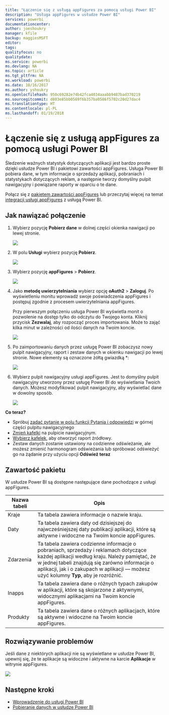 ```yaml
---
title: "Łączenie się z usługą appFigures za pomocą usługi Power BI"
description: "Usługa appFigures w usłudze Power BI"
services: powerbi
documentationcenter: 
author: joeshoukry
manager: kfile
backup: maggiesMSFT
editor: 
tags: 
qualityfocus: no
qualitydate: 
ms.service: powerbi
ms.devlang: NA
ms.topic: article
ms.tgt_pltfrm: NA
ms.workload: powerbi
ms.date: 10/16/2017
ms.author: yshoukry
ms.openlocfilehash: 950c69282e74b42fca4034aaabb9487bad370219
ms.sourcegitcommit: d803e85bb0569f6b357ba0586f5702c20d27dac4
ms.translationtype: HT
ms.contentlocale: pl-PL
ms.lasthandoff: 01/19/2018
---
```

# <a name="connect-to-appfigures-with-power-bi"></a>Łączenie się z usługą appFigures za pomocą usługi Power BI
Śledzenie ważnych statystyk dotyczących aplikacji jest bardzo proste dzięki usłudze Power BI i pakietowi zawartości appFigures. Usługa Power BI pobiera dane, w tym informacje o sprzedaży aplikacji, pobraniach i statystykach dotyczących reklam, a następnie tworzy domyślny pulpit nawigacyjny i powiązane raporty w oparciu o te dane.

Połącz się z [pakietem zawartości appFigures](https://app.powerbi.com/getdata/services/appfigures) lub przeczytaj więcej na temat [integracji usługi appFigures](https://powerbi.microsoft.com/integrations/appfigures) z usługą Power BI.

## <a name="how-to-connect"></a>Jak nawiązać połączenie
1. Wybierz pozycję **Pobierz dane** w dolnej części okienka nawigacji po lewej stronie.
   
   ![](media/service-connect-to-appfigures/pbi_getdata.png)
2. W polu **Usługi** wybierz pozycję **Pobierz**.
   
   ![](media/service-connect-to-appfigures/pbi_getservices.png)
3. Wybierz pozycję **appFigures** \> **Pobierz**.
   
   ![](media/service-connect-to-appfigures/appfigures.png)
4. Jako **metodę uwierzytelniania** wybierz opcję **oAuth2** \> **Zaloguj**. Po wyświetleniu monitu wprowadź swoje poświadczenia appFigures i postępuj zgodnie z procesem uwierzytelniania appFigures.
   
   Przy pierwszym połączeniu usługa Power BI wyświetla monit o pozwolenie na dostęp tylko do odczytu do Twojego konta. Kliknij przycisk **Zezwalaj**, aby rozpocząć proces importowania. Może to zająć kilka minut w zależności od ilości danych na Twoim koncie.
   
   ![](media/service-connect-to-appfigures/appfiguresdoc_06.png)
5. Po zaimportowaniu danych przez usługę Power BI zobaczysz nowy pulpit nawigacyjny, raport i zestaw danych w okienku nawigacji po lewej stronie. Nowe elementy są oznaczone żółtą gwiazdką \*:
   
    ![](media/service-connect-to-appfigures/pbi_appfigures3.png)
6. Wybierz pulpit nawigacyjny usługi appFigures. Jest to domyślny pulpit nawigacyjny utworzony przez usługę Power BI do wyświetlania Twoich danych. Możesz modyfikować pulpit nawigacyjny, aby wyświetlać dane w dowolny sposób.
   
    ![](media/service-connect-to-appfigures/appfiguresdoc_01.png)

**Co teraz?**

* Spróbuj [zadać pytanie w polu funkcji Pytania i odpowiedzi](power-bi-q-and-a.md) w górnej części pulpitu nawigacyjnego
* [Zmień kafelki](service-dashboard-edit-tile.md) na pulpicie nawigacyjnym.
* [Wybierz kafelek](service-dashboard-tiles.md), aby otworzyć raport źródłowy.
* Zestaw danych zostanie ustawiony na codzienne odświeżanie, ale możesz zmienić harmonogram odświeżania lub spróbować odświeżyć go na żądanie przy użyciu opcji **Odśwież teraz**

## <a name="whats-included"></a>Zawartość pakietu
W usłudze Power BI są dostępne następujące dane pochodzące z usługi appFigures.

| **Nazwa tabeli** | **Opis** |
| --- | --- |
| Kraje |Ta tabela zawiera informacje o nazwie kraju. |
| Daty |Ta tabela zawiera daty od dzisiejszej do najwcześniejszej daty publikacji aplikacji, które są aktywne i widoczne na Twoim koncie appFigures. |
| Zdarzenia |Ta tabela zawiera codzienne informacje o pobraniach, sprzedaży i reklamach dotyczące każdej aplikacji według kraju. Należy pamiętać, że w jednej tabeli znajdują się zarówno informacje o aplikacji, jak i o zakupach w aplikacji — możesz użyć kolumny <strong>Typ</strong>, aby je rozróżnić. |
| Inapps |Ta tabela zawiera dane o różnych typach zakupów w aplikacji, które są skojarzone z aktywnymi, widocznymi aplikacjami na Twoim koncie appFigures. |
| Produkty |Ta tabela zawiera dane o różnych aplikacjach, które są aktywne i widoczne na Twoim koncie appFigures. |

## <a name="troubleshooting"></a>Rozwiązywanie problemów
Jeśli dane z niektórych aplikacji nie są wyświetlane w usłudze Power BI, upewnij się, że te aplikacje są widoczne i aktywne na karcie **Aplikacje** w witrynie appFigures.

![](media/service-connect-to-appfigures/appfiguresdoc_11.png)

## <a name="next-steps"></a>Następne kroki
* [Wprowadzenie do usługi Power BI](service-get-started.md)
* [Pobieranie danych w usłudze Power BI](service-get-data.md)

